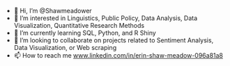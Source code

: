 - 👋 Hi, I’m @Shawmeadower
- 👀 I’m interested in Linguistics, Public Policy, Data Analysis, Data Visualization, Quantitative Research Methods
- 🌱 I’m currently learning SQL, Python, and R Shiny
- 💞️ I’m looking to collaborate on projects related to Sentiment Analysis, Data Visualization, or Web scraping
- 📫 How to reach me www.linkedin.com/in/erin-shaw-meadow-096a81a8

<!---
Shawmeadower/Shawmeadower is a ✨ special ✨ repository because its `README.md` (this file) appears on your GitHub profile.
You can click the Preview link to take a look at your changes.
--->
